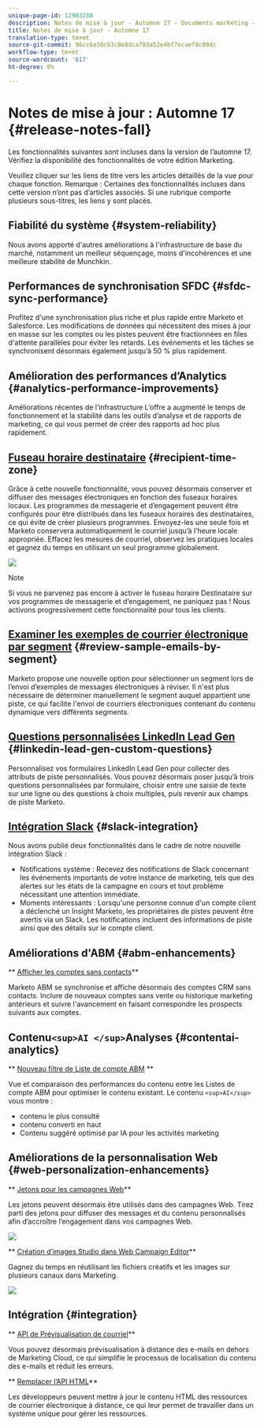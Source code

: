 ```yaml
---
unique-page-id: 12983280
description: Notes de mise à jour - Automne 17 - Documents marketing - Documentation du produit
title: Notes de mise à jour - Automne 17
translation-type: tm+mt
source-git-commit: 96cc6a30c63c8e8dca793a52e4bf7ecaef8c08dc
workflow-type: tm+mt
source-wordcount: '617'
ht-degree: 0%

---
```



# Notes de mise à jour : Automne 17 {#release-notes-fall}

Les fonctionnalités suivantes sont incluses dans la version de l’automne 17. Vérifiez la disponibilité des fonctionnalités de votre édition Marketing.

Veuillez cliquer sur les liens de titre vers les articles détaillés de la vue pour chaque fonction. Remarque : Certaines des fonctionnalités incluses dans cette version n’ont pas d’articles associés. Si une rubrique comporte plusieurs sous-titres, les liens y sont placés.

## Fiabilité du système {#system-reliability}

Nous avons apporté d&#39;autres améliorations à l&#39;infrastructure de base du marché, notamment un meilleur séquençage, moins d&#39;incohérences et une meilleure stabilité de Munchkin.

## Performances de synchronisation SFDC {#sfdc-sync-performance}

Profitez d&#39;une synchronisation plus riche et plus rapide entre Marketo et Salesforce. Les modifications de données qui nécessitent des mises à jour en masse sur les comptes ou les pistes peuvent être fractionnées en files d&#39;attente parallèles pour éviter les retards. Les événements et les tâches se synchronisent désormais également jusqu’à 50 % plus rapidement.

## Amélioration des performances d’Analytics {#analytics-performance-improvements}

Améliorations récentes de l’infrastructure L’offre a augmenté le temps de fonctionnement et la stabilité dans les outils d’analyse et de rapports de marketing, ce qui vous permet de créer des rapports ad hoc plus rapidement.

## [Fuseau horaire destinataire](https://docs.marketo.com/x/_xvG) {#recipient-time-zone}

Grâce à cette nouvelle fonctionnalité, vous pouvez désormais conserver et diffuser des messages électroniques en fonction des fuseaux horaires locaux. Les programmes de messagerie et d’engagement peuvent être configurés pour être distribués dans les fuseaux horaires des destinataires, ce qui évite de créer plusieurs programmes. Envoyez-les une seule fois et Marketo conservera automatiquement le courriel jusqu’à l’heure locale appropriée. Effacez les mesures de courriel, observez les pratiques locales et gagnez du temps en utilisant un seul programme globalement.

![](assets/image2017-11-29-8-3a45-3a47.png)

>[!NOTE]
>
>Si vous ne parvenez pas encore à activer le fuseau horaire Destinataire sur vos programmes de messagerie et d’engagement, ne paniquez pas ! Nous activons progressivement cette fonctionnalité pour tous les clients.

## [Examiner les exemples de courrier électronique par segment](https://docs.marketo.com/x/2IER) {#review-sample-emails-by-segment}

Marketo propose une nouvelle option pour sélectionner un segment lors de l’envoi d’exemples de messages électroniques à réviser. Il n&#39;est plus nécessaire de déterminer manuellement le segment auquel appartient une piste, ce qui facilite l&#39;envoi de courriers électroniques contenant du contenu dynamique vers différents segments.

## [Questions personnalisées LinkedIn Lead Gen](https://docs.marketo.com/x/ngLG) {#linkedin-lead-gen-custom-questions}

Personnalisez vos formulaires LinkedIn Lead Gen pour collecter des attributs de piste personnalisés. Vous pouvez désormais poser jusqu’à trois questions personnalisées par formulaire, choisir entre une saisie de texte sur une ligne ou des questions à choix multiples, puis revenir aux champs de piste Marketo.

## [Intégration Slack](../../product-docs/administration/additional-integrations/add-slack-as-a-launchpoint-service.md) {#slack-integration}

Nous avons publié deux fonctionnalités dans le cadre de notre nouvelle intégration Slack :

* Notifications système : Recevez des notifications de Slack concernant les événements importants de votre instance de marketing, tels que des alertes sur les états de la campagne en cours et tout problème nécessitant une attention immédiate.
* Moments intéressants : Lorsqu&#39;une personne connue d&#39;un compte client a déclenché un Insight Marketo, les propriétaires de pistes peuvent être avertis via un Slack. Les notifications incluent des informations de piste ainsi que des détails sur le compte client.

## Améliorations d&#39;ABM {#abm-enhancements}

** [Afficher les comptes sans contacts](https://docs.marketo.com/x/fKCt)**

Marketo ABM se synchronise et affiche désormais des comptes CRM sans contacts. Inclure de nouveaux comptes sans vente ou historique marketing antérieurs et suivre l&#39;avancement en faisant correspondre les prospects suivants aux comptes.

## Contenu`<sup>AI </sup>`Analyses {#contentai-analytics}

** [Nouveau filtre de Liste de compte ABM](https://docs.marketo.com/x/1BPG) **

Vue et comparaison des performances du contenu entre les Listes de compte ABM pour optimiser le contenu existant. Le contenu `<sup>AI</sup>` vous montre :

* contenu le plus consulté
* contenu converti en haut
* Contenu suggéré optimisé par IA pour les activités marketing

## Améliorations de la personnalisation Web {#web-personalization-enhancements}

** [Jetons pour les campagnes Web](https://docs.marketo.com/x/SwJI)**

Les jetons peuvent désormais être utilisés dans des campagnes Web. Tirez parti des jetons pour diffuser des messages et du contenu personnalisés afin d’accroître l’engagement dans vos campagnes Web.

![](assets/image2017-11-16-11-3a25-3a7.png)

** [Création d’images Studio dans Web Campaign Editor](https://docs.marketo.com/x/SwJI)**

Gagnez du temps en réutilisant les fichiers créatifs et les images sur plusieurs canaux dans Marketing.

![](assets/image2017-11-16-11-3a26-3a10.png)

## Intégration {#integration}

** [API de Prévisualisation de courriel](https://developers.marketo.com/rest-api/assets/emails/)**

Vous pouvez désormais prévisualisation à distance des e-mails en dehors de Marketing Cloud, ce qui simplifie le processus de localisation du contenu des e-mails et réduit les erreurs.

** [Remplacer l’API HTML](https://developers.marketo.com/rest-api/assets/emails/)**

Les développeurs peuvent mettre à jour le contenu HTML des ressources de courrier électronique à distance, ce qui leur permet de travailler dans un système unique pour gérer les ressources.
